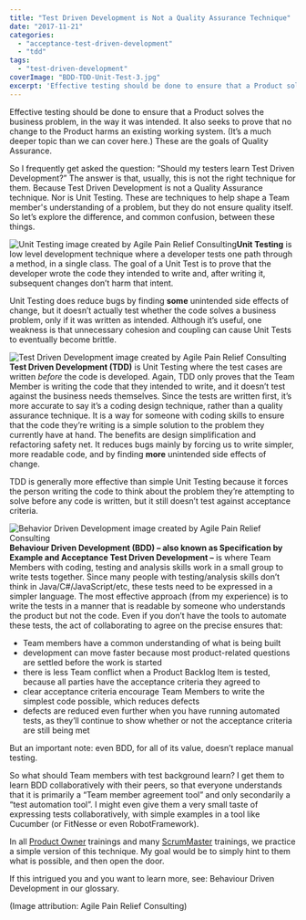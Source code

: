```yaml
---
title: "Test Driven Development is Not a Quality Assurance Technique"
date: "2017-11-21"
categories: 
  - "acceptance-test-driven-development"
  - "tdd"
tags: 
  - "test-driven-development"
coverImage: "BDD-TDD-Unit-Test-3.jpg"
excerpt: 'Effective testing should be done to ensure that a Product solves the business problem, in'
---
```


Effective testing should be done to ensure that a Product solves the business problem, in the way it was intended. It also seeks to prove that no change to the Product harms an existing working system. (It’s a much deeper topic than we can cover here.) These are the goals of Quality Assurance.

So I frequently get asked the question: “Should my testers learn Test Driven Development?” The answer is that, usually, this is not the right technique for them. Because Test Driven Development is not a Quality Assurance technique. Nor is Unit Testing. These are techniques to help shape a Team member's understanding of a problem, but they do not ensure quality itself. So let’s explore the difference, and common confusion, between these things.

![Unit Testing image created by Agile Pain Relief Consulting](src/content/blog/test-driven-development-is-not-a-quality-assurance-technique/images/BDD-TDD-Unit-Test-1.jpg)**Unit Testing** is low level development technique where a developer tests one path through a method, in a single class. The goal of a Unit Test is to prove that the developer wrote the code they intended to write and, after writing it, subsequent changes don’t harm that intent.

Unit Testing does reduce bugs by finding **some** unintended side effects of change, but it doesn’t actually test whether the code solves a business problem, only if it was written as intended. Although it’s useful, one weakness is that unnecessary cohesion and coupling can cause Unit Tests to eventually become brittle.

![Test Driven Development image created by Agile Pain Relief Consulting](src/content/blog/test-driven-development-is-not-a-quality-assurance-technique/images/BDD-TDD-Unit-Test-2.jpg)**Test Driven Development (TDD)** is Unit Testing where the test cases are written _before_ the code is developed. Again, TDD only proves that the Team Member is writing the code that they intended to write, and it doesn’t test against the business needs themselves. Since the tests are written first, it’s more accurate to say it’s a coding design technique, rather than a quality assurance technique. It is a way for someone with coding skills to ensure that the code they’re writing is a simple solution to the problem they currently have at hand. The benefits are design simplification and refactoring safety net. It reduces bugs mainly by forcing us to write simpler, more readable code, and by finding **more** unintended side effects of change.

TDD is generally more effective than simple Unit Testing because it forces the person writing the code to think about the problem they’re attempting to solve before any code is written, but it still doesn’t test against acceptance criteria.

![Behavior Driven Development image created by Agile Pain Relief Consulting](src/content/blog/test-driven-development-is-not-a-quality-assurance-technique/images/BDD-TDD-Unit-Test-3.jpg)**Behaviour Driven Development (BDD) – also known as Specification by Example and Acceptance Test Driven Development –** is where Team Members with coding, testing and analysis skills work in a small group to write tests together. Since many people with testing/analysis skills don’t think in Java/C#/JavaScript/etc, these tests need to be expressed in a simpler language. The most effective approach (from my experience) is to write the tests in a manner that is readable by someone who understands the product but not the code. Even if you don’t have the tools to automate these tests, the act of collaborating to agree on the precise ensures that:

- Team members have a common understanding of what is being built
- development can move faster because most product-related questions are settled before the work is started
- there is less Team conflict when a Product Backlog Item is tested, because all parties have the acceptance criteria they agreed to
- clear acceptance criteria encourage Team Members to write the simplest code possible, which reduces defects
- defects are reduced even further when you have running automated tests, as they’ll continue to show whether or not the acceptance criteria are still being met

But an important note: even BDD, for all of its value, doesn’t replace manual testing.

So what should Team members with test background learn? I get them to learn BDD collaboratively with their peers, so that everyone understands that it is primarily a “Team member agreement tool” and only secondarily a “test automation tool”. I might even give them a very small taste of expressing tests collaboratively, with simple examples in a tool like Cucumber (or FitNesse or even RobotFramework).

In all [Product Owner](/certified-scrum-product-owner-cspo-training) trainings and many [ScrumMaster](/certified-scrummaster-csm-training) trainings, we practice a simple version of this technique. My goal would be to simply hint to them what is possible, and then open the door.

If this intrigued you and you want to learn more, see: Behaviour Driven Development in our glossary.

(Image attribution: Agile Pain Relief Consulting)
